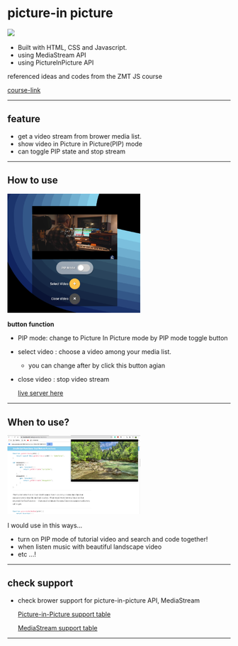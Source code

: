 # picture-in picture

[<img src="assets/demo.gif" width="600">](https://ehdgodgka.github.io/quote-generator/)


  - Built with HTML, CSS and Javascript.
  - using MediaStream API
  - using PictureInPicture API 
  
  
referenced ideas and codes from the ZMT JS course

[course-link](https://academy.zerotomastery.io/p/javascript-projects)

---
## feature
- get a video stream from brower media list.
- show video in Picture in Picture(PIP) mode
- can toggle PIP state and stop stream
---
## How to use
<img src="assets/img-buttons.png" width="300">

**button function**
- PIP mode: change to Picture In Picture mode by PIP mode toggle button
 - select video : choose a video among your media list.
   -  you can change after by click this button agian 
- close video : stop video stream
  
  [live server here](https://ehdgodgka.github.io/js20-picture-in-picture/)
---
## When to use?
<img src="assets/img-example.png" width="300">

I would use in this ways...
-  turn on PIP mode of tutorial video and search and code together! 
- when listen music with beautiful landscape video
- etc ...!  


---
## check support
- check brower support for picture-in-picture API, MediaStream
  
  [Picture-in-Picture support table](https://caniuse.com/#feat=picture-in-picture)

  [MediaStream support table](https://caniuse.com/#feat=mdn-api_mediastream)
---